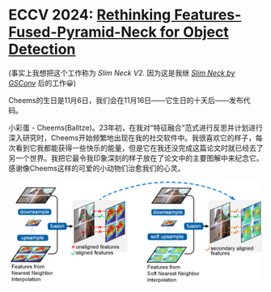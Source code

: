 # ECCV 2024: [Rethinking Features-Fused-Pyramid-Neck for Object Detection](https://link.springer.com/chapter/10.1007/978-3-031-72855-6_5)
(事实上我想把这个工作称为 _Slim Neck V2_. 因为这是我继 [_Slim Neck by GSConv_](https://github.com/AlanLi1997/slim-neck-by-gsconv) 后的工作😀)

Cheems的生日是11月6日，我们会在11月16日——它生日的十天后——发布代码。

小彩蛋 - Cheems(Balltze)。23年初，在我对“特征融合”范式进行反思并计划进行深入研究时，Cheems开始频繁地出现在我的社交软件中。我很喜欢它的样子，每次看到它我都能获得一些快乐的能量，但是它在我还没完成这篇论文时就已经去了另一个世界。我把它最令我印象深刻的样子放在了论文中的主要图解中来纪念它。感谢像Cheems这样的可爱的小动物们治愈我们的心灵。

<p align="center">
  <img src="https://github.com/AlanLi1997/rethinking-fpn/blob/main/figs/sni.png" alt="" width="500" />
</p>
